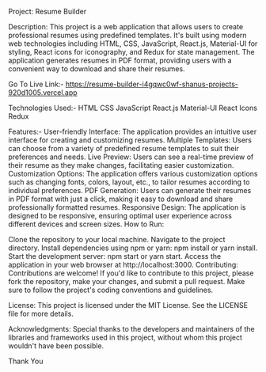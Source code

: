 
Project: Resume Builder

Description:
This project is a web application that allows users to create professional resumes using predefined templates. It's built using modern web technologies including HTML, CSS, JavaScript, React.js, Material-UI for styling, React icons for iconography, and Redux for state management. The application generates resumes in PDF format, providing users with a convenient way to download and share their resumes.

Go To Live Link:- https://resume-builder-i4gqwc0wf-shanus-projects-920d1005.vercel.app

Technologies Used:-
HTML
CSS
JavaScript
React.js
Material-UI
React Icons
Redux

Features:-
User-friendly Interface: The application provides an intuitive user interface for creating and customizing resumes.
Multiple Templates: Users can choose from a variety of predefined resume templates to suit their preferences and needs.
Live Preview: Users can see a real-time preview of their resume as they make changes, facilitating easier customization.
Customization Options: The application offers various customization options such as changing fonts, colors, layout, etc., to tailor resumes according to individual preferences.
PDF Generation: Users can generate their resumes in PDF format with just a click, making it easy to download and share professionally formatted resumes.
Responsive Design: The application is designed to be responsive, ensuring optimal user experience across different devices and screen sizes.
How to Run:

Clone the repository to your local machine.
Navigate to the project directory.
Install dependencies using npm or yarn: npm install or yarn install.
Start the development server: npm start or yarn start.
Access the application in your web browser at http://localhost:3000.
Contributing:
Contributions are welcome! If you'd like to contribute to this project, please fork the repository, make your changes, and submit a pull request. Make sure to follow the project's coding conventions and guidelines.

License:
This project is licensed under the MIT License. See the LICENSE file for more details.

Acknowledgments:
Special thanks to the developers and maintainers of the libraries and frameworks used in this project, without whom this project wouldn't have been possible.

Thank You
